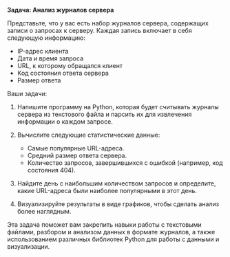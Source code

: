 **Задача: Анализ журналов сервера**

Представьте, что у вас есть набор журналов сервера, содержащих записи о запросах к серверу. Каждая запись включает в себя следующую информацию:

- IP-адрес клиента
- Дата и время запроса
- URL, к которому обращался клиент
- Код состояния ответа сервера
- Размер ответа

Ваши задачи:

1. Напишите программу на Python, которая будет считывать журналы сервера из текстового файла и парсить их для извлечения информации о каждом запросе.
2. Вычислите следующие статистические данные:

   - Самые популярные URL-адреса.
   - Средний размер ответа сервера.
   - Количество запросов, завершившихся с ошибкой (например, код состояния 404).
3. Найдите день с наибольшим количеством запросов и определите, какие URL-адреса были наиболее популярными в этот день.
4. Визуализируйте результаты в виде графиков, чтобы сделать анализ более наглядным.

Эта задача поможет вам закрепить навыки работы с текстовыми файлами, разбором и анализом данных в формате журналов, а также использованием различных библиотек Python для работы с данными и визуализации.
